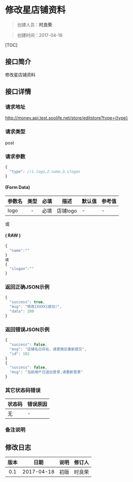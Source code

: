 # 修改星店铺资料
>创建人员：**时良荣**

>创建时间：2017-04-18

[TOC]


## 接口简介
修改星店铺资料

## 接口详情

### 请求地址
http://money.api.test.soolife.net/store/editstore?type={type}

### 请求类型
post


### 请求参数

```javascript
{
  "type": //1.logo,2.name,3.slogan
}
```
#### (Form Data)
| 参数名 | 类型 | 必填 | 描述 | 默认值 | 参考值 |
| --- | :---: | :---: | --- | --- | --- |
|logo|-|必填|店铺logo|-|-|

或

#### ( RAW )

```javascript
{
  "name":""
}
或
{
  "slogan":""
}
```

### 返回正确JSON示例
```javascript
{
  "success": true,
  "msg": "修改[XXXX]成功!",
  "data": 200
}
```
### 返回错误JSON示例
```javascript
{
  "success": false,
  "msg": "店铺名已存在，请更换后重新提交",
  "id": 102
}
{
  "success": false,
  "msg": "当前用户已退出登录,请重新登录"
}
```

### 其它状态码错误
| 状态码 | 错误原因     |
| :------------- | :------------- |
|无|-|

### 备注说明


## 修改日志
| 版本   | 日期         | 说明   | 修订人  |
| :----: | :----------: | :---- | :---- |
| 0.1  | 2017-04-18 | 初版   | 时良荣  |
